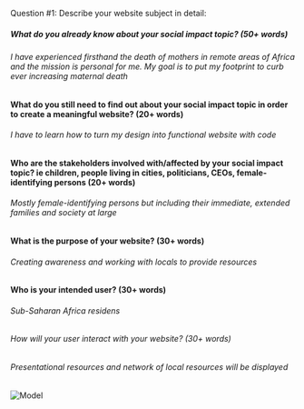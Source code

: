  Question #1:  Describe your website subject in detail:

##### What do you already know about your social impact topic? (50+ words)

###### I have experienced firsthand the death of mothers in remote areas of Africa and the mission is personal for me. My goal is to put my footprint to curb ever increasing maternal death


#### What do you still need to find out about your social impact topic in order to create a meaningful website? (20+ words)

###### I have to learn how to turn my design into functional website with code


#### Who are the stakeholders involved with/affected by your social impact topic? ie children, people living in cities, politicians, CEOs, female-identifying persons (20+ words)

###### Mostly female-identifying persons but including their immediate, extended families and society at large

#### What is the purpose of your website? (30+ words)

###### Creating awareness and working with locals to provide resources


#### Who is your intended user? (30+ words)

###### Sub-Saharan Africa residens

###### How will your user interact with your website? (30+ words)

###### Presentational resources and network of local resources will be displayed

![Model]([Paste_link_here](https://github.com/Meliya022/codepath-prework/blob/main/body.png)https://github.com/Meliya022/codepath-prework/blob/main/body.png)






